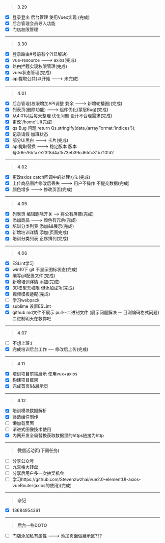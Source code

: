 > **3.29**  

- [x] 登录登出 后台管理 使用Vuex实现 (完成)
- [x] 后台管理会员导入功能
- [x] 门店权限管理
---

> **3.30**

- [x] 登录路由#号前有个?(已解决)
- [x] vue-resource ---> axios(完成)
- [x] 路由拦截实现权限管理(完成)
- [x] vuex状态管理(完成)
- [x] api提取公共(以开始 ---> 未完成)
---

> **4.01**

- [x] 后台管理(权限增加API调整 剩余 ---> 新增轮播图)(完成)
- [x] 列表页(删除功能) ---> 组件优化(蒙层Bug)(完成)
- [x] 从4.01以后每天整理 优化问题 设计不合理需求(完成)
- [x] 更改'/home'UI(完成)
- [x] qs Bug 问题 return Qs.stringify(data,{arrayFormat:'indices'});
- [x] 记录请假 加班状态
- [x] 部分UI黑白 ---> 卡片(完成)
- [x] api提取替换 ---> 稳定版本 版本号:56e76bfa7e23f8d4af573eb39cd65fc31b710fd2
---

> **4.02**

- [x] 更改axios catch回调中的处理方法(完成)
- [x] 上传商品图片修改后丢失 ---> 用户不操作 不提交数据(完成)
- [x] 颜色增多 ---> 修改页面(完成)
---

> **4.05**

- [x] 列表页 编辑删除开关 --> 将公有屏蔽(完成)
- [x] 添加商品 ---> 颜色有冗余(完成)
- [x] 培训分类列表 添加&&展示(完成)
- [x] 新增培训详情 添加(页面完成)
- [x] 培训分类列表 正序排列(完成)
---

> **4.06**

- [x] ESLint学习
- [x] win10下 git 不显示图标状态(完成)
- [x] 编写git配置文件(完成)
- [x] 新增培训详情 添加(完成)
- [x] 3D模型无权限 但添加成功(完成)
- [x] 视频模板适配(完成)
- [ ] 学习webpack
- [x] sublime 设置ESLint
- [x] github md文件不展示 pull--二进制文件 (展示问题解决 -- 目测编码格式问题) 二进制明天在救你吧
---

> **4.07**

- [ ] 不想上班:(
- [x] 完成培训后台工作 --- 修改后上传(完成)
---

> **4.11**

- [x] 培训项目前端展示 使用vux+axios
- [x] 构建项目框架
- [x] 完成首页&&展示页
---

> **4.12**

- [x] 培训模块数据解析
- [x] 筛选组件制作
- [ ] 懒加载页面
- [ ] 渐进式图像技术使用
- [x] 内网开发全局替换获取数据里的https链接为http
---

> **微信活动页(下周任务)**

- [ ] 分享公众号
- [ ] 九宫格大转盘
- [ ] 分享后用户多一次抽奖机会
- [ ] 学习https://github.com/Stevenzwzhai/vue2.0-elementUI-axios-vueRouter(axios的使用)(完成)

---
> **杂记**

- [x] 13684954361

---

> **后台一些DOTO**

- [ ] 门店添加私有属性 ---> 添加页面做展示区???
